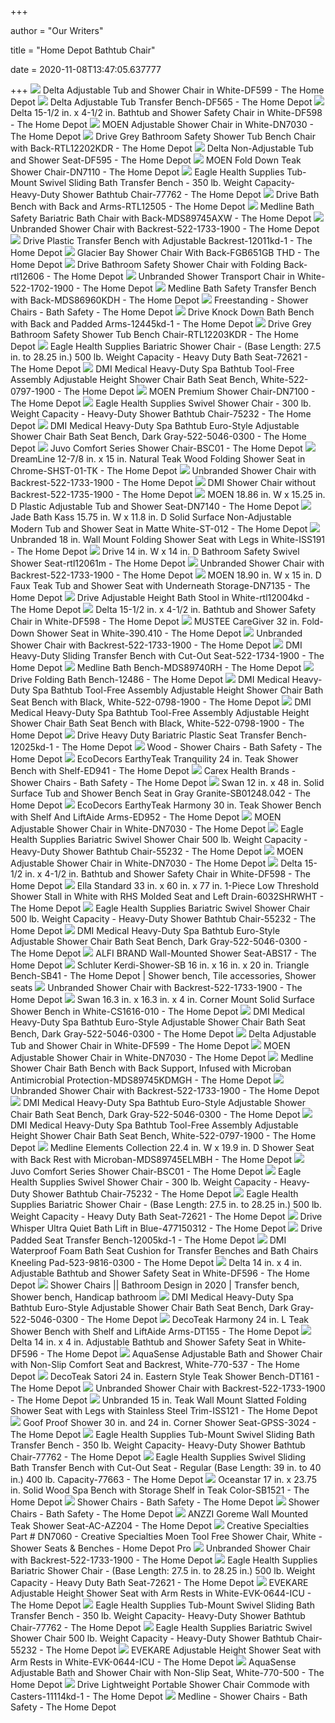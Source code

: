 +++
        
author = "Our Writers"
        
title = "Home Depot Bathtub Chair"
        
date = 2020-11-08T13:47:05.637777
        
+++
[ ![](https://images.homedepot-static.com/productImages/af9f9985-ec91-4ea2-832a-b1eac1bd8bc4/svn/white-delta-shower-chairs-df599-64_1000.jpg)](https://images.homedepot-static.com/productImages/af9f9985-ec91-4ea2-832a-b1eac1bd8bc4/svn/white-delta-shower-chairs-df599-64_1000.jpg) Delta Adjustable Tub and Shower Chair in White-DF599 - The Home Depot
[ ![](https://images.homedepot-static.com/productImages/7d505c9d-0d5a-446a-a392-32c04e7b5d9f/svn/white-delta-shower-chairs-df565-64_1000.jpg)](https://images.homedepot-static.com/productImages/7d505c9d-0d5a-446a-a392-32c04e7b5d9f/svn/white-delta-shower-chairs-df565-64_1000.jpg) Delta Adjustable Tub Transfer Bench-DF565 - The Home Depot
[ ![](https://images.homedepot-static.com/productImages/b3e35861-6fc6-44b5-b732-061ed162ac4c/svn/white-delta-shower-chairs-df598-64_1000.jpg)](https://images.homedepot-static.com/productImages/b3e35861-6fc6-44b5-b732-061ed162ac4c/svn/white-delta-shower-chairs-df598-64_1000.jpg) Delta 15-1/2 in. x 4-1/2 in. Bathtub and Shower Safety Chair in White-DF598  - The Home Depot
[ ![](https://images.homedepot-static.com/productImages/f10e0f95-ffd2-4a47-bd62-96a04cece78e/svn/white-moen-shower-chairs-dn7030-64_1000.jpg)](https://images.homedepot-static.com/productImages/f10e0f95-ffd2-4a47-bd62-96a04cece78e/svn/white-moen-shower-chairs-dn7030-64_1000.jpg) MOEN Adjustable Shower Chair in White-DN7030 - The Home Depot
[ ![](https://images.homedepot-static.com/productImages/cf338c0c-53cc-4260-8928-c88effd522e0/svn/grey-drive-shower-chairs-rtl12202kdr-64_1000.jpg)](https://images.homedepot-static.com/productImages/cf338c0c-53cc-4260-8928-c88effd522e0/svn/grey-drive-shower-chairs-rtl12202kdr-64_1000.jpg) Drive Grey Bathroom Safety Shower Tub Bench Chair with Back-RTL12202KDR -  The Home Depot
[ ![](https://images.homedepot-static.com/productImages/06cc8fbc-a07a-48b6-a1df-8a7b221ef8d6/svn/white-delta-shower-chairs-df595-64_1000.jpg)](https://images.homedepot-static.com/productImages/06cc8fbc-a07a-48b6-a1df-8a7b221ef8d6/svn/white-delta-shower-chairs-df595-64_1000.jpg) Delta Non-Adjustable Tub and Shower Seat-DF595 - The Home Depot
[ ![](https://images.homedepot-static.com/productImages/6dc0d121-c670-44ee-b1d4-a13778a54aa9/svn/stainless-steel-moen-shower-chairs-dn7110-64_1000.jpg)](https://images.homedepot-static.com/productImages/6dc0d121-c670-44ee-b1d4-a13778a54aa9/svn/stainless-steel-moen-shower-chairs-dn7110-64_1000.jpg) MOEN Fold Down Teak Shower Chair-DN7110 - The Home Depot
[ ![](https://images.homedepot-static.com/productImages/c8975492-f411-4ad2-94de-967de78c9d2e/svn/gray-eagle-health-supplies-shower-chairs-77762-64_1000.jpg)](https://images.homedepot-static.com/productImages/c8975492-f411-4ad2-94de-967de78c9d2e/svn/gray-eagle-health-supplies-shower-chairs-77762-64_1000.jpg) Eagle Health Supplies Tub-Mount Swivel Sliding Bath Transfer Bench - 350  lb. Weight Capacity- Heavy-Duty Shower Bathtub Chair-77762 - The Home Depot
[ ![](https://images.homedepot-static.com/productImages/d0cf611d-9e00-48a8-80cc-a047f3f825a2/svn/white-drive-shower-chairs-rtl12505-64_1000.jpg)](https://images.homedepot-static.com/productImages/d0cf611d-9e00-48a8-80cc-a047f3f825a2/svn/white-drive-shower-chairs-rtl12505-64_1000.jpg) Drive Bath Bench with Back and Arms-RTL12505 - The Home Depot
[ ![](https://images.homedepot-static.com/productImages/3d5df06e-e55d-4910-8aef-ec1eef2130d8/svn/white-medline-shower-chairs-mds89745axw-64_1000.jpg)](https://images.homedepot-static.com/productImages/3d5df06e-e55d-4910-8aef-ec1eef2130d8/svn/white-medline-shower-chairs-mds89745axw-64_1000.jpg) Medline Bath Safety Bariatric Bath Chair with Back-MDS89745AXW - The Home  Depot
[ ![](https://images.homedepot-static.com/productImages/93cb2266-9c8e-47e2-8564-0524543c26ff/svn/white-shower-chairs-522-1733-1900-64_600.jpg)](https://images.homedepot-static.com/productImages/93cb2266-9c8e-47e2-8564-0524543c26ff/svn/white-shower-chairs-522-1733-1900-64_600.jpg) Unbranded Shower Chair with Backrest-522-1733-1900 - The Home Depot
[ ![](https://images.homedepot-static.com/productImages/1e841e7f-5327-48b0-9707-570087daaf65/svn/gray-drive-shower-chairs-12011kd-1-64_1000.jpg)](https://images.homedepot-static.com/productImages/1e841e7f-5327-48b0-9707-570087daaf65/svn/gray-drive-shower-chairs-12011kd-1-64_1000.jpg) Drive Plastic Transfer Bench with Adjustable Backrest-12011kd-1 - The Home  Depot
[ ![](https://images.homedepot-static.com/productImages/3b22608b-a295-4658-b155-e78f61151ecc/svn/white-glacier-bay-shower-chairs-fgb651gb-thd-64_600.jpg)](https://images.homedepot-static.com/productImages/3b22608b-a295-4658-b155-e78f61151ecc/svn/white-glacier-bay-shower-chairs-fgb651gb-thd-64_600.jpg) Glacier Bay Shower Chair With Back-FGB651GB THD - The Home Depot
[ ![](https://images.homedepot-static.com/productImages/353067af-be92-4d88-9d52-6213781c21ba/svn/white-drive-shower-chairs-rtl12606-64_1000.jpg)](https://images.homedepot-static.com/productImages/353067af-be92-4d88-9d52-6213781c21ba/svn/white-drive-shower-chairs-rtl12606-64_1000.jpg) Drive Bathroom Safety Shower Chair with Folding Back-rtl12606 - The Home  Depot
[ ![](https://images.homedepot-static.com/productImages/a3373a96-ce4c-4b8f-ab49-33cb66ba6a15/svn/white-shower-chairs-522-1702-1900-64_1000.jpg)](https://images.homedepot-static.com/productImages/a3373a96-ce4c-4b8f-ab49-33cb66ba6a15/svn/white-shower-chairs-522-1702-1900-64_1000.jpg) Unbranded Shower Transport Chair in White-522-1702-1900 - The Home Depot
[ ![](https://images.homedepot-static.com/productImages/7cc7ac64-7488-41b9-9daf-0a13ee5ab7d1/svn/white-medline-shower-chairs-mds86960kdh-64_1000.jpg)](https://images.homedepot-static.com/productImages/7cc7ac64-7488-41b9-9daf-0a13ee5ab7d1/svn/white-medline-shower-chairs-mds86960kdh-64_1000.jpg) Medline Bath Safety Transfer Bench with Back-MDS86960KDH - The Home Depot
[ ![](https://images.homedepot-static.com/productImages/c89f30b9-bf28-4a96-9a0f-16e0698bd9e7/svn/white-drive-shower-chairs-rtl12075-64_400_compressed.jpg)](https://images.homedepot-static.com/productImages/c89f30b9-bf28-4a96-9a0f-16e0698bd9e7/svn/white-drive-shower-chairs-rtl12075-64_400_compressed.jpg) Freestanding - Shower Chairs - Bath Safety - The Home Depot
[ ![](https://images.homedepot-static.com/productImages/c371824f-ec3c-4540-bd9f-3923e59a766a/svn/white-drive-shower-chairs-12445kd-1-64_1000.jpg)](https://images.homedepot-static.com/productImages/c371824f-ec3c-4540-bd9f-3923e59a766a/svn/white-drive-shower-chairs-12445kd-1-64_1000.jpg) Drive Knock Down Bath Bench with Back and Padded Arms-12445kd-1 - The Home  Depot
[ ![](https://images.homedepot-static.com/productImages/dce4ac87-9977-492c-9f19-e2ba0e9ff9bb/svn/gray-drive-shower-chairs-rtl12203kdr-64_1000.jpg)](https://images.homedepot-static.com/productImages/dce4ac87-9977-492c-9f19-e2ba0e9ff9bb/svn/gray-drive-shower-chairs-rtl12203kdr-64_1000.jpg) Drive Grey Bathroom Safety Shower Tub Bench Chair-RTL12203KDR - The Home  Depot
[ ![](https://images.homedepot-static.com/productImages/7fd06782-ac75-4bc1-83e9-574300cf449e/svn/gray-eagle-health-supplies-shower-chairs-72621-64_600.jpg)](https://images.homedepot-static.com/productImages/7fd06782-ac75-4bc1-83e9-574300cf449e/svn/gray-eagle-health-supplies-shower-chairs-72621-64_600.jpg) Eagle Health Supplies Bariatric Shower Chair - (Base Length: 27.5 in. to  28.25 in.) 500 lb. Weight Capacity - Heavy Duty Bath Seat-72621 - The Home  Depot
[ ![](https://images.homedepot-static.com/productImages/3462f2ff-4299-4f4e-918e-4ee1a0600c3c/svn/white-dmi-shower-chairs-522-0797-1900-64_600.jpg)](https://images.homedepot-static.com/productImages/3462f2ff-4299-4f4e-918e-4ee1a0600c3c/svn/white-dmi-shower-chairs-522-0797-1900-64_600.jpg) DMI Medical Heavy-Duty Spa Bathtub Tool-Free Assembly Adjustable Height Shower  Chair Bath Seat Bench, White-522-0797-1900 - The Home Depot
[ ![](https://images.homedepot-static.com/productImages/a94c7df8-e3f1-4d9f-bcf8-6a379163df8f/svn/glacier-moen-shower-chairs-dn7100-64_1000.jpg)](https://images.homedepot-static.com/productImages/a94c7df8-e3f1-4d9f-bcf8-6a379163df8f/svn/glacier-moen-shower-chairs-dn7100-64_1000.jpg) MOEN Premium Shower Chair-DN7100 - The Home Depot
[ ![](https://images.homedepot-static.com/productImages/da09425d-14bb-41b8-8f94-021fbbfde8dd/svn/gray-eagle-health-supplies-shower-chairs-75232-64_600.jpg)](https://images.homedepot-static.com/productImages/da09425d-14bb-41b8-8f94-021fbbfde8dd/svn/gray-eagle-health-supplies-shower-chairs-75232-64_600.jpg) Eagle Health Supplies Swivel Shower Chair - 300 lb. Weight Capacity -  Heavy-Duty Shower Bathtub Chair-75232 - The Home Depot
[ ![](https://images.homedepot-static.com/productImages/aa52d50c-2779-49df-b2ae-58a676352066/svn/dark-gray-dmi-shower-chairs-522-5046-0300-64_600.jpg)](https://images.homedepot-static.com/productImages/aa52d50c-2779-49df-b2ae-58a676352066/svn/dark-gray-dmi-shower-chairs-522-5046-0300-64_600.jpg) DMI Medical Heavy-Duty Spa Bathtub Euro-Style Adjustable Shower Chair Bath  Seat Bench, Dark Gray-522-5046-0300 - The Home Depot
[ ![](https://images.homedepot-static.com/productImages/9d2df28d-58e3-4ed0-a65d-5278668ee261/svn/white-juvo-shower-chairs-bsc01-64_1000.jpg)](https://images.homedepot-static.com/productImages/9d2df28d-58e3-4ed0-a65d-5278668ee261/svn/white-juvo-shower-chairs-bsc01-64_1000.jpg) Juvo Comfort Series Shower Chair-BSC01 - The Home Depot
[ ![](https://images.homedepot-static.com/productImages/24d25758-fdff-4fee-9b46-8c6d2585d6c2/svn/teak-dreamline-shower-chairs-shst-01-tk-64_1000.jpg)](https://images.homedepot-static.com/productImages/24d25758-fdff-4fee-9b46-8c6d2585d6c2/svn/teak-dreamline-shower-chairs-shst-01-tk-64_1000.jpg) DreamLine 12-7/8 in. x 15 in. Natural Teak Wood Folding Shower Seat in  Chrome-SHST-01-TK - The Home Depot
[ ![](https://images.homedepot-static.com/productImages/45c28c32-d5b4-47ff-9cf2-6346406d3cdd/svn/white-shower-chairs-522-1733-1900-44_600.jpg)](https://images.homedepot-static.com/productImages/45c28c32-d5b4-47ff-9cf2-6346406d3cdd/svn/white-shower-chairs-522-1733-1900-44_600.jpg) Unbranded Shower Chair with Backrest-522-1733-1900 - The Home Depot
[ ![](https://images.homedepot-static.com/productImages/89119fb9-89d3-4cad-9438-38b7a7950239/svn/white-dmi-shower-chairs-522-1735-1900-64_1000.jpg)](https://images.homedepot-static.com/productImages/89119fb9-89d3-4cad-9438-38b7a7950239/svn/white-dmi-shower-chairs-522-1735-1900-64_1000.jpg) DMI Shower Chair without Backrest-522-1735-1900 - The Home Depot
[ ![](https://images.homedepot-static.com/productImages/c56287ce-ed1b-4650-818f-695cece7e65f/svn/n-a-or-unfinished-moen-shower-chairs-dn7140-64_1000.jpg)](https://images.homedepot-static.com/productImages/c56287ce-ed1b-4650-818f-695cece7e65f/svn/n-a-or-unfinished-moen-shower-chairs-dn7140-64_1000.jpg) MOEN 18.86 in. W x 15.25 in. D Plastic Adjustable Tub and Shower Seat-DN7140  - The Home Depot
[ ![](https://images.homedepot-static.com/productImages/83a5d67d-1941-4b65-91f7-0aa7c7b8218d/svn/matte-white-jade-bath-shower-chairs-st-012-64_1000.jpg)](https://images.homedepot-static.com/productImages/83a5d67d-1941-4b65-91f7-0aa7c7b8218d/svn/matte-white-jade-bath-shower-chairs-st-012-64_1000.jpg) Jade Bath Kass 15.75 in. W x 11.8 in. D Solid Surface Non-Adjustable Modern  Tub and Shower Seat in Matte White-ST-012 - The Home Depot
[ ![](https://images.homedepot-static.com/productImages/69a2c370-9a36-4e97-bb15-f492b6acbba2/svn/white-plastic-shower-chairs-iss191-64_600.jpg)](https://images.homedepot-static.com/productImages/69a2c370-9a36-4e97-bb15-f492b6acbba2/svn/white-plastic-shower-chairs-iss191-64_600.jpg) Unbranded 18 in. Wall Mount Folding Shower Seat with Legs in White-ISS191 -  The Home Depot
[ ![](https://images.homedepot-static.com/productImages/b3879349-e8fd-4935-9be3-9255466b3f6f/svn/blue-drive-shower-chairs-rtl12061m-64_1000.jpg)](https://images.homedepot-static.com/productImages/b3879349-e8fd-4935-9be3-9255466b3f6f/svn/blue-drive-shower-chairs-rtl12061m-64_1000.jpg) Drive 14 in. W x 14 in. D Bathroom Safety Swivel Shower Seat-rtl12061m -  The Home Depot
[ ![](https://images.homedepot-static.com/productImages/9c4f6765-8cf8-4674-8ab8-702a65294c91/svn/wood-dmi-shower-chairs-522-1704-5999-64_1000.jpg)](https://images.homedepot-static.com/productImages/9c4f6765-8cf8-4674-8ab8-702a65294c91/svn/wood-dmi-shower-chairs-522-1704-5999-64_1000.jpg) Unbranded Shower Chair with Backrest-522-1733-1900 - The Home Depot
[ ![](https://images.homedepot-static.com/productImages/ca610ed8-d13f-45cb-af67-0151575ad39d/svn/n-a-or-unfinished-moen-shower-chairs-dn7135-64_1000.jpg)](https://images.homedepot-static.com/productImages/ca610ed8-d13f-45cb-af67-0151575ad39d/svn/n-a-or-unfinished-moen-shower-chairs-dn7135-64_1000.jpg) MOEN 18.90 in. W x 15 in. D Faux Teak Tub and Shower Seat with Underneath  Storage-DN7135 - The Home Depot
[ ![](https://images.homedepot-static.com/productImages/9bee6ff2-5418-4e74-85ba-e13ed100945f/svn/white-drive-shower-chairs-rtl12004kd-64_1000.jpg)](https://images.homedepot-static.com/productImages/9bee6ff2-5418-4e74-85ba-e13ed100945f/svn/white-drive-shower-chairs-rtl12004kd-64_1000.jpg) Drive Adjustable Height Bath Stool in White-rtl12004kd - The Home Depot
[ ![](https://images.homedepot-static.com/productImages/008c6893-fd19-4094-b582-d947dbc1de27/svn/white-delta-shower-chairs-df598-c3_600.jpg)](https://images.homedepot-static.com/productImages/008c6893-fd19-4094-b582-d947dbc1de27/svn/white-delta-shower-chairs-df598-c3_600.jpg) Delta 15-1/2 in. x 4-1/2 in. Bathtub and Shower Safety Chair in White-DF598  - The Home Depot
[ ![](https://images.homedepot-static.com/productImages/8d87f480-a198-423f-ac00-e541f88e729a/svn/white-stainless-steel-mustee-shower-chairs-390-409-64_1000.jpg)](https://images.homedepot-static.com/productImages/8d87f480-a198-423f-ac00-e541f88e729a/svn/white-stainless-steel-mustee-shower-chairs-390-409-64_1000.jpg) MUSTEE CareGiver 32 in. Fold-Down Shower Seat in White-390.410 - The Home  Depot
[ ![](https://images.homedepot-static.com/productImages/93ce4716-5113-496a-ab74-1fa85eaa2a5f/svn/white-shower-chairs-522-1733-1900-c3_600.jpg)](https://images.homedepot-static.com/productImages/93ce4716-5113-496a-ab74-1fa85eaa2a5f/svn/white-shower-chairs-522-1733-1900-c3_600.jpg) Unbranded Shower Chair with Backrest-522-1733-1900 - The Home Depot
[ ![](https://images.homedepot-static.com/productImages/3901d6dd-b874-4ab5-930f-8b1eae33eab7/svn/white-dmi-shower-chairs-522-1734-1900-c3_600.jpg)](https://images.homedepot-static.com/productImages/3901d6dd-b874-4ab5-930f-8b1eae33eab7/svn/white-dmi-shower-chairs-522-1734-1900-c3_600.jpg) DMI Heavy-Duty Sliding Transfer Bench with Cut-Out Seat-522-1734-1900 - The Home  Depot
[ ![](https://images.homedepot-static.com/productImages/685b3709-cfe8-4d3f-b45e-210b4516dd2c/svn/gray-medline-shower-chairs-mds89740rh-64_1000.jpg)](https://images.homedepot-static.com/productImages/685b3709-cfe8-4d3f-b45e-210b4516dd2c/svn/gray-medline-shower-chairs-mds89740rh-64_1000.jpg) Medline Bath Bench-MDS89740RH - The Home Depot
[ ![](https://images.homedepot-static.com/productImages/eb9fc4c1-762c-4a6c-b325-a54f2c471e67/svn/white-drive-shower-chairs-12486-64_600.jpg)](https://images.homedepot-static.com/productImages/eb9fc4c1-762c-4a6c-b325-a54f2c471e67/svn/white-drive-shower-chairs-12486-64_600.jpg) Drive Folding Bath Bench-12486 - The Home Depot
[ ![](https://images.homedepot-static.com/productImages/4c1b1d52-9704-4a5b-8528-4d1bd90e7f1d/svn/white-dmi-shower-chairs-522-0798-1900-4f_600.jpg)](https://images.homedepot-static.com/productImages/4c1b1d52-9704-4a5b-8528-4d1bd90e7f1d/svn/white-dmi-shower-chairs-522-0798-1900-4f_600.jpg) DMI Medical Heavy-Duty Spa Bathtub Tool-Free Assembly Adjustable Height Shower  Chair Bath Seat Bench with Black, White-522-0798-1900 - The Home Depot
[ ![](https://images.homedepot-static.com/productImages/921efd17-18cc-4fc7-b257-a17bbdabaa30/svn/white-dmi-shower-chairs-522-0798-1900-1f_600.jpg)](https://images.homedepot-static.com/productImages/921efd17-18cc-4fc7-b257-a17bbdabaa30/svn/white-dmi-shower-chairs-522-0798-1900-1f_600.jpg) DMI Medical Heavy-Duty Spa Bathtub Tool-Free Assembly Adjustable Height Shower  Chair Bath Seat Bench with Black, White-522-0798-1900 - The Home Depot
[ ![](https://images.homedepot-static.com/productImages/b5e79c5a-5c82-4d97-b6c2-c1d9a275d29c/svn/gray-drive-shower-chairs-12025kd-1-64_1000.jpg)](https://images.homedepot-static.com/productImages/b5e79c5a-5c82-4d97-b6c2-c1d9a275d29c/svn/gray-drive-shower-chairs-12025kd-1-64_1000.jpg) Drive Heavy Duty Bariatric Plastic Seat Transfer Bench-12025kd-1 - The Home  Depot
[ ![](https://images.homedepot-static.com/productImages/96745d8b-1ff9-407a-9dbd-aee72de9b51c/svn/natural-teak-polished-chrome-hardware-shower-chairs-iss113-cp-64_1000.jpg)](https://images.homedepot-static.com/productImages/96745d8b-1ff9-407a-9dbd-aee72de9b51c/svn/natural-teak-polished-chrome-hardware-shower-chairs-iss113-cp-64_1000.jpg) Wood - Shower Chairs - Bath Safety - The Home Depot
[ ![](https://images.homedepot-static.com/productImages/4053e610-2b9b-4931-b0f3-faef3a615be1/svn/natural-ecodecors-shower-chairs-ed941-64_600.jpg)](https://images.homedepot-static.com/productImages/4053e610-2b9b-4931-b0f3-faef3a615be1/svn/natural-ecodecors-shower-chairs-ed941-64_600.jpg) EcoDecors EarthyTeak Tranquility 24 in. Teak Shower Bench with Shelf-ED941  - The Home Depot
[ ![](https://images.homedepot-static.com/productImages/88c09574-4757-45f5-8b8b-6540e2c4bb5d/svn/white-carex-health-brands-shower-chairs-b600-tf-64_1000.jpg)](https://images.homedepot-static.com/productImages/88c09574-4757-45f5-8b8b-6540e2c4bb5d/svn/white-carex-health-brands-shower-chairs-b600-tf-64_1000.jpg) Carex Health Brands - Shower Chairs - Bath Safety - The Home Depot
[ ![](https://images.homedepot-static.com/productImages/89924246-5a9c-4afc-98e5-b8ccf0883024/svn/gray-granite-swan-shower-chairs-sb01248-042-64_1000.jpg)](https://images.homedepot-static.com/productImages/89924246-5a9c-4afc-98e5-b8ccf0883024/svn/gray-granite-swan-shower-chairs-sb01248-042-64_1000.jpg) Swan 12 in. x 48 in. Solid Surface Tub and Shower Bench Seat in Gray  Granite-SB01248.042 - The Home Depot
[ ![](https://images.homedepot-static.com/productImages/9c8587e9-7e59-450f-9251-6fecd59082f9/svn/natural-ecodecors-shower-chairs-ed952-64_1000.jpg)](https://images.homedepot-static.com/productImages/9c8587e9-7e59-450f-9251-6fecd59082f9/svn/natural-ecodecors-shower-chairs-ed952-64_1000.jpg) EcoDecors EarthyTeak Harmony 30 in. Teak Shower Bench with Shelf And  LiftAide Arms-ED952 - The Home Depot
[ ![](https://images.homedepot-static.com/productImages/92cc133f-b5a5-4886-aefa-667505f11b00/svn/white-moen-shower-chairs-dn7030-4f_600.jpg)](https://images.homedepot-static.com/productImages/92cc133f-b5a5-4886-aefa-667505f11b00/svn/white-moen-shower-chairs-dn7030-4f_600.jpg) MOEN Adjustable Shower Chair in White-DN7030 - The Home Depot
[ ![](https://images.homedepot-static.com/productImages/567931a4-a43f-4185-bc36-d7c27cfd8672/svn/gray-eagle-health-supplies-shower-chairs-55232-64_600.jpg)](https://images.homedepot-static.com/productImages/567931a4-a43f-4185-bc36-d7c27cfd8672/svn/gray-eagle-health-supplies-shower-chairs-55232-64_600.jpg) Eagle Health Supplies Bariatric Swivel Shower Chair 500 lb. Weight Capacity  - Heavy-Duty Shower Bathtub Chair-55232 - The Home Depot
[ ![](https://images.homedepot-static.com/productImages/8ab42431-149f-4a5b-9c3a-1f460db2aaa5/svn/white-moen-shower-chairs-dn7030-44_600.jpg)](https://images.homedepot-static.com/productImages/8ab42431-149f-4a5b-9c3a-1f460db2aaa5/svn/white-moen-shower-chairs-dn7030-44_600.jpg) MOEN Adjustable Shower Chair in White-DN7030 - The Home Depot
[ ![](https://images.homedepot-static.com/productImages/1a31a17d-4e3d-4d2a-9816-1b5867b9057f/svn/white-delta-shower-chairs-df598-4f_600.jpg)](https://images.homedepot-static.com/productImages/1a31a17d-4e3d-4d2a-9816-1b5867b9057f/svn/white-delta-shower-chairs-df598-4f_600.jpg) Delta 15-1/2 in. x 4-1/2 in. Bathtub and Shower Safety Chair in White-DF598  - The Home Depot
[ ![](https://images.homedepot-static.com/productImages/ac7c5270-b852-46b7-b126-1143cd22c63a/svn/white-ella-shower-stalls-kits-6032shlwht-64_1000.jpg)](https://images.homedepot-static.com/productImages/ac7c5270-b852-46b7-b126-1143cd22c63a/svn/white-ella-shower-stalls-kits-6032shlwht-64_1000.jpg) Ella Standard 33 in. x 60 in. x 77 in. 1-Piece Low Threshold Shower Stall  in White with RHS Molded Seat and Left Drain-6032SHRWHT - The Home Depot
[ ![](https://images.homedepot-static.com/productImages/0e98b4b0-bd0e-4f10-96aa-35c31318207f/svn/gray-eagle-health-supplies-shower-chairs-55232-c3_600.jpg)](https://images.homedepot-static.com/productImages/0e98b4b0-bd0e-4f10-96aa-35c31318207f/svn/gray-eagle-health-supplies-shower-chairs-55232-c3_600.jpg) Eagle Health Supplies Bariatric Swivel Shower Chair 500 lb. Weight Capacity  - Heavy-Duty Shower Bathtub Chair-55232 - The Home Depot
[ ![](https://images.homedepot-static.com/productImages/078c5ce4-c3aa-47d1-b8f5-09c74ca25ef5/svn/dark-gray-dmi-shower-chairs-522-5046-0300-c3_600.jpg)](https://images.homedepot-static.com/productImages/078c5ce4-c3aa-47d1-b8f5-09c74ca25ef5/svn/dark-gray-dmi-shower-chairs-522-5046-0300-c3_600.jpg) DMI Medical Heavy-Duty Spa Bathtub Euro-Style Adjustable Shower Chair Bath  Seat Bench, Dark Gray-522-5046-0300 - The Home Depot
[ ![](https://images.homedepot-static.com/productImages/0afdb8dd-aa05-4bc5-9ae9-35549e0d9d81/svn/natural-wood-alfi-brand-shower-chairs-abs17-64_1000.jpg)](https://images.homedepot-static.com/productImages/0afdb8dd-aa05-4bc5-9ae9-35549e0d9d81/svn/natural-wood-alfi-brand-shower-chairs-abs17-64_1000.jpg) ALFI BRAND Wall-Mounted Shower Seat-ABS17 - The Home Depot
[ ![](https://i.pinimg.com/originals/5d/81/1e/5d811e5098a47666b2d35eb19c942be4.jpg)](https://i.pinimg.com/originals/5d/81/1e/5d811e5098a47666b2d35eb19c942be4.jpg) Schluter Kerdi-Shower-SB 16 in. x 16 in. x 20 in. Triangle Bench-SB41 - The Home  Depot | Shower bench, Tile accessories, Shower seats
[ ![](https://images.homedepot-static.com/productImages/3fe2244c-b092-4774-bde0-73802dc4c9f2/svn/white-glacier-bay-shower-chairs-fgb153gb-thd-64_300.jpg)](https://images.homedepot-static.com/productImages/3fe2244c-b092-4774-bde0-73802dc4c9f2/svn/white-glacier-bay-shower-chairs-fgb153gb-thd-64_300.jpg) Unbranded Shower Chair with Backrest-522-1733-1900 - The Home Depot
[ ![](https://images.homedepot-static.com/productImages/dc114ba6-1ac2-41cb-a7b6-f86deb850c4e/svn/white-swan-shower-chairs-cs1616-010-64_1000.jpg)](https://images.homedepot-static.com/productImages/dc114ba6-1ac2-41cb-a7b6-f86deb850c4e/svn/white-swan-shower-chairs-cs1616-010-64_1000.jpg) Swan 16.3 in. x 16.3 in. x 4 in. Corner Mount Solid Surface Shower Bench in  White-CS1616-010 - The Home Depot
[ ![](https://images.homedepot-static.com/productImages/b6ba8c1c-41a4-4b9f-85f9-abe87d39d96f/svn/dark-gray-dmi-shower-chairs-522-5046-0300-4f_600.jpg)](https://images.homedepot-static.com/productImages/b6ba8c1c-41a4-4b9f-85f9-abe87d39d96f/svn/dark-gray-dmi-shower-chairs-522-5046-0300-4f_600.jpg) DMI Medical Heavy-Duty Spa Bathtub Euro-Style Adjustable Shower Chair Bath  Seat Bench, Dark Gray-522-5046-0300 - The Home Depot
[ ![](https://images.homedepot-static.com/productImages/20e65dac-b510-404e-ac08-8603b2c62124/svn/white-delta-shower-chairs-df599-4f_600.jpg)](https://images.homedepot-static.com/productImages/20e65dac-b510-404e-ac08-8603b2c62124/svn/white-delta-shower-chairs-df599-4f_600.jpg) Delta Adjustable Tub and Shower Chair in White-DF599 - The Home Depot
[ ![](https://images.homedepot-static.com/productImages/a9c2b08f-841e-4231-a2d8-4565f1ba22d1/svn/white-moen-shower-chairs-dn7030-c3_600.jpg)](https://images.homedepot-static.com/productImages/a9c2b08f-841e-4231-a2d8-4565f1ba22d1/svn/white-moen-shower-chairs-dn7030-c3_600.jpg) MOEN Adjustable Shower Chair in White-DN7030 - The Home Depot
[ ![](https://images.homedepot-static.com/productImages/88fcbdef-ab3e-4d13-8ea0-b5ad7b7ebde0/svn/gray-medline-shower-chairs-mds89745kdmgh-64_600.jpg)](https://images.homedepot-static.com/productImages/88fcbdef-ab3e-4d13-8ea0-b5ad7b7ebde0/svn/gray-medline-shower-chairs-mds89745kdmgh-64_600.jpg) Medline Shower Chair Bath Bench with Back Support, Infused with Microban  Antimicrobial Protection-MDS89745KDMGH - The Home Depot
[ ![](https://images.homedepot-static.com/productImages/3338b34d-bba7-4ebc-b407-7dacb8ef90dd/svn/white-shower-chairs-522-1733-1900-4f_600.jpg)](https://images.homedepot-static.com/productImages/3338b34d-bba7-4ebc-b407-7dacb8ef90dd/svn/white-shower-chairs-522-1733-1900-4f_600.jpg) Unbranded Shower Chair with Backrest-522-1733-1900 - The Home Depot
[ ![](https://images.homedepot-static.com/productImages/52ed7293-fb1f-4efb-8798-7ea1cfaaa432/svn/dark-gray-dmi-shower-chairs-522-5046-0300-1f_600.jpg)](https://images.homedepot-static.com/productImages/52ed7293-fb1f-4efb-8798-7ea1cfaaa432/svn/dark-gray-dmi-shower-chairs-522-5046-0300-1f_600.jpg) DMI Medical Heavy-Duty Spa Bathtub Euro-Style Adjustable Shower Chair Bath  Seat Bench, Dark Gray-522-5046-0300 - The Home Depot
[ ![](https://images.homedepot-static.com/productImages/d8c89baa-3e01-419c-be4c-3fda8ac9e2d1/svn/white-dmi-shower-chairs-522-0797-1900-c3_600.jpg)](https://images.homedepot-static.com/productImages/d8c89baa-3e01-419c-be4c-3fda8ac9e2d1/svn/white-dmi-shower-chairs-522-0797-1900-c3_600.jpg) DMI Medical Heavy-Duty Spa Bathtub Tool-Free Assembly Adjustable Height Shower  Chair Bath Seat Bench, White-522-0797-1900 - The Home Depot
[ ![](https://images.homedepot-static.com/productImages/041e108c-23e2-4a23-85f7-0fc83ffe01c0/svn/dark-bronze-medline-shower-chairs-mds89745elmbh-64_1000.jpg)](https://images.homedepot-static.com/productImages/041e108c-23e2-4a23-85f7-0fc83ffe01c0/svn/dark-bronze-medline-shower-chairs-mds89745elmbh-64_1000.jpg) Medline Elements Collection 22.4 in. W x 19.9 in. D Shower Seat with Back  Rest with Microban-MDS89745ELMBH - The Home Depot
[ ![](https://images.homedepot-static.com/productImages/e5737e84-6b1c-4f44-8a4a-ecb9c2199227/svn/white-juvo-shower-chairs-bsc01-1f_600.jpg)](https://images.homedepot-static.com/productImages/e5737e84-6b1c-4f44-8a4a-ecb9c2199227/svn/white-juvo-shower-chairs-bsc01-1f_600.jpg) Juvo Comfort Series Shower Chair-BSC01 - The Home Depot
[ ![](https://images.homedepot-static.com/productImages/9230e6ca-a8c4-45e7-a877-1ef3210036a6/svn/gray-eagle-health-supplies-shower-chairs-75232-c3_600.jpg)](https://images.homedepot-static.com/productImages/9230e6ca-a8c4-45e7-a877-1ef3210036a6/svn/gray-eagle-health-supplies-shower-chairs-75232-c3_600.jpg) Eagle Health Supplies Swivel Shower Chair - 300 lb. Weight Capacity -  Heavy-Duty Shower Bathtub Chair-75232 - The Home Depot
[ ![](https://images.homedepot-static.com/productImages/2d2a6c2b-6df4-45e8-a55e-4488b3822eda/svn/gray-eagle-health-supplies-shower-chairs-72621-c3_600.jpg)](https://images.homedepot-static.com/productImages/2d2a6c2b-6df4-45e8-a55e-4488b3822eda/svn/gray-eagle-health-supplies-shower-chairs-72621-c3_600.jpg) Eagle Health Supplies Bariatric Shower Chair - (Base Length: 27.5 in. to  28.25 in.) 500 lb. Weight Capacity - Heavy Duty Bath Seat-72621 - The Home  Depot
[ ![](https://images.homedepot-static.com/productImages/3b0164f3-1ed4-4439-8fa8-e2fda5801fe0/svn/blue-drive-shower-chairs-477150312-64_1000.jpg)](https://images.homedepot-static.com/productImages/3b0164f3-1ed4-4439-8fa8-e2fda5801fe0/svn/blue-drive-shower-chairs-477150312-64_1000.jpg) Drive Whisper Ultra Quiet Bath Lift in Blue-477150312 - The Home Depot
[ ![](https://images.homedepot-static.com/productImages/eb072f16-a41e-4827-9e9b-3d55d6686c4b/svn/gray-drive-shower-chairs-12005kd-1-64_1000.jpg)](https://images.homedepot-static.com/productImages/eb072f16-a41e-4827-9e9b-3d55d6686c4b/svn/gray-drive-shower-chairs-12005kd-1-64_1000.jpg) Drive Padded Seat Transfer Bench-12005kd-1 - The Home Depot
[ ![](https://images.homedepot-static.com/productImages/df4f0c58-291f-4506-898d-81d71276ef48/svn/gray-dmi-shower-chairs-523-9816-0300-c3_600.jpg)](https://images.homedepot-static.com/productImages/df4f0c58-291f-4506-898d-81d71276ef48/svn/gray-dmi-shower-chairs-523-9816-0300-c3_600.jpg) DMI Waterproof Foam Bath Seat Cushion for Transfer Benches and Bath Chairs  Kneeling Pad-523-9816-0300 - The Home Depot
[ ![](https://images.homedepot-static.com/productImages/df2f3de8-143e-40f6-8fb1-28ac40aa48f2/svn/white-delta-shower-chairs-df596-44_600.jpg)](https://images.homedepot-static.com/productImages/df2f3de8-143e-40f6-8fb1-28ac40aa48f2/svn/white-delta-shower-chairs-df596-44_600.jpg) Delta 14 in. x 4 in. Adjustable Bathtub and Shower Safety Seat in  White-DF596 - The Home Depot
[ ![](https://i.pinimg.com/originals/e6/dc/9a/e6dc9a510dca4c4ca02041a165c9f094.jpg)](https://i.pinimg.com/originals/e6/dc/9a/e6dc9a510dca4c4ca02041a165c9f094.jpg) Shower Chairs || Bathroom Design in 2020 | Transfer bench, Shower bench,  Handicap bathroom
[ ![](https://images.homedepot-static.com/productImages/40b2de06-f8eb-4433-9bb7-2929685b19db/svn/dark-gray-dmi-shower-chairs-522-5046-0300-44_600.jpg)](https://images.homedepot-static.com/productImages/40b2de06-f8eb-4433-9bb7-2929685b19db/svn/dark-gray-dmi-shower-chairs-522-5046-0300-44_600.jpg) DMI Medical Heavy-Duty Spa Bathtub Euro-Style Adjustable Shower Chair Bath  Seat Bench, Dark Gray-522-5046-0300 - The Home Depot
[ ![](https://images.homedepot-static.com/productImages/589e5ef7-9b61-43ae-959e-865c85f8cd72/svn/decoteak-proprietary-decoteak-shower-chairs-dt155-c3_600.jpg)](https://images.homedepot-static.com/productImages/589e5ef7-9b61-43ae-959e-865c85f8cd72/svn/decoteak-proprietary-decoteak-shower-chairs-dt155-c3_600.jpg) DecoTeak Harmony 24 in. L Teak Shower Bench with Shelf and LiftAide  Arms-DT155 - The Home Depot
[ ![](https://images.homedepot-static.com/productImages/2f3babf1-3f03-41dc-bbc3-8fc0539a4883/svn/white-delta-shower-chairs-df596-64_600.jpg)](https://images.homedepot-static.com/productImages/2f3babf1-3f03-41dc-bbc3-8fc0539a4883/svn/white-delta-shower-chairs-df596-64_600.jpg) Delta 14 in. x 4 in. Adjustable Bathtub and Shower Safety Seat in  White-DF596 - The Home Depot
[ ![](https://images.homedepot-static.com/productImages/c6240b81-ed75-4792-8010-a27e8b0223d2/svn/white-aquasense-shower-chairs-770-537-64_600.jpg)](https://images.homedepot-static.com/productImages/c6240b81-ed75-4792-8010-a27e8b0223d2/svn/white-aquasense-shower-chairs-770-537-64_600.jpg) AquaSense Adjustable Bath and Shower Chair with Non-Slip Comfort Seat and  Backrest, White-770-537 - The Home Depot
[ ![](https://images.homedepot-static.com/productImages/f57b0e59-6caa-43b9-8cb3-e9c500ac4641/svn/decoteak-proprietary-decoteak-shower-chairs-dt161-64_600.jpg)](https://images.homedepot-static.com/productImages/f57b0e59-6caa-43b9-8cb3-e9c500ac4641/svn/decoteak-proprietary-decoteak-shower-chairs-dt161-64_600.jpg) DecoTeak Satori 24 in. Eastern Style Teak Shower Bench-DT161 - The Home  Depot
[ ![](https://images.homedepot-static.com/productImages/1c405e0b-0069-4028-9174-0d70fc2fc27e/svn/white-shower-chairs-522-1733-1900-1d_600.jpg)](https://images.homedepot-static.com/productImages/1c405e0b-0069-4028-9174-0d70fc2fc27e/svn/white-shower-chairs-522-1733-1900-1d_600.jpg) Unbranded Shower Chair with Backrest-522-1733-1900 - The Home Depot
[ ![](https://images.homedepot-static.com/productImages/ea437be4-12a8-4676-bdd3-d8a10826121f/svn/natural-teak-stainless-steel-hardware-shower-chairs-iss121-64_1000.jpg)](https://images.homedepot-static.com/productImages/ea437be4-12a8-4676-bdd3-d8a10826121f/svn/natural-teak-stainless-steel-hardware-shower-chairs-iss121-64_1000.jpg) Unbranded 15 in. Teak Wall Mount Slatted Folding Shower Seat with Legs with  Stainless Steel Trim-ISS121 - The Home Depot
[ ![](https://images.homedepot-static.com/productImages/7c288200-deb4-46fb-bad9-b80d7addd6ef/svn/black-goof-proof-shower-walk-in-shower-seats-gpss-3024-64_1000.jpg)](https://images.homedepot-static.com/productImages/7c288200-deb4-46fb-bad9-b80d7addd6ef/svn/black-goof-proof-shower-walk-in-shower-seats-gpss-3024-64_1000.jpg) Goof Proof Shower 30 in. and 24 in. Corner Shower Seat-GPSS-3024 - The Home  Depot
[ ![](https://images.homedepot-static.com/productImages/9f214d23-539f-46fd-a08a-d47e09283486/svn/gray-eagle-health-supplies-shower-chairs-77762-1f_600.jpg)](https://images.homedepot-static.com/productImages/9f214d23-539f-46fd-a08a-d47e09283486/svn/gray-eagle-health-supplies-shower-chairs-77762-1f_600.jpg) Eagle Health Supplies Tub-Mount Swivel Sliding Bath Transfer Bench - 350  lb. Weight Capacity- Heavy-Duty Shower Bathtub Chair-77762 - The Home Depot
[ ![](https://images.homedepot-static.com/productImages/714706db-4f19-4245-ab76-46d2313d402a/svn/gray-eagle-health-supplies-shower-chairs-77663-64_600.jpg)](https://images.homedepot-static.com/productImages/714706db-4f19-4245-ab76-46d2313d402a/svn/gray-eagle-health-supplies-shower-chairs-77663-64_600.jpg) Eagle Health Supplies Swivel Sliding Bath Transfer Bench with Cut-Out Seat  - Regular (Base Length: 39 in. to 40 in.) 400 lb. Capacity-77663 - The Home  Depot
[ ![](https://images.homedepot-static.com/productImages/d6e59672-107c-46ed-bdae-f8f50961f6c7/svn/teak-oceanstar-shower-chairs-sb1521-64_1000.jpg)](https://images.homedepot-static.com/productImages/d6e59672-107c-46ed-bdae-f8f50961f6c7/svn/teak-oceanstar-shower-chairs-sb1521-64_1000.jpg) Oceanstar 17 in. x 23.75 in. Solid Wood Spa Bench with Storage Shelf in  Teak Color-SB1521 - The Home Depot
[ ![](https://images.homedepot-static.com/productImages/42fd69be-b16f-4f27-ae6a-4fd727528d0a/svn/natural-ecodecors-shower-chairs-ed980-64_1000.jpg)](https://images.homedepot-static.com/productImages/42fd69be-b16f-4f27-ae6a-4fd727528d0a/svn/natural-ecodecors-shower-chairs-ed980-64_1000.jpg) Shower Chairs - Bath Safety - The Home Depot
[ ![](https://images.homedepot-static.com/productImages/c58ade3f-9bdf-4705-a7e4-96e73a25b938/svn/woodgrain-shower-chairs-5323-64_1000.jpg)](https://images.homedepot-static.com/productImages/c58ade3f-9bdf-4705-a7e4-96e73a25b938/svn/woodgrain-shower-chairs-5323-64_1000.jpg) Shower Chairs - Bath Safety - The Home Depot
[ ![](https://images.homedepot-static.com/productImages/e342e356-cc06-434b-bc5b-48923395158c/svn/natural-teak-with-chrome-hardware-anzzi-walk-in-shower-seats-ac-az204-64_1000.jpg)](https://images.homedepot-static.com/productImages/e342e356-cc06-434b-bc5b-48923395158c/svn/natural-teak-with-chrome-hardware-anzzi-walk-in-shower-seats-ac-az204-64_1000.jpg) ANZZI Goreme Wall Mounted Teak Shower Seat-AC-AZ204 - The Home Depot
[ ![](https://content.interlinebrands.com/product/Image/Detail/10088/2472078_usn.jpg)](https://content.interlinebrands.com/product/Image/Detail/10088/2472078_usn.jpg) Creative Specialties Part # DN7060 - Creative Specialties Moen Tool Free Shower  Chair, White - Shower Seats & Benches - Home Depot Pro
[ ![](https://images.homedepot-static.com/productImages/18661b25-3d72-40f7-a2f9-6f68ea1796d1/svn/white-shower-chairs-522-1733-1900-1f_600.jpg)](https://images.homedepot-static.com/productImages/18661b25-3d72-40f7-a2f9-6f68ea1796d1/svn/white-shower-chairs-522-1733-1900-1f_600.jpg) Unbranded Shower Chair with Backrest-522-1733-1900 - The Home Depot
[ ![](https://images.homedepot-static.com/productImages/78e3005d-88b3-409e-b731-3dd845af8005/svn/gray-eagle-health-supplies-shower-chairs-72621-4f_600.jpg)](https://images.homedepot-static.com/productImages/78e3005d-88b3-409e-b731-3dd845af8005/svn/gray-eagle-health-supplies-shower-chairs-72621-4f_600.jpg) Eagle Health Supplies Bariatric Shower Chair - (Base Length: 27.5 in. to  28.25 in.) 500 lb. Weight Capacity - Heavy Duty Bath Seat-72621 - The Home  Depot
[ ![](https://images.homedepot-static.com/productImages/eae80475-04a0-463b-b191-f025d8f218fd/svn/white-evekare-shower-chairs-evk-0644-icu-4f_600.jpg)](https://images.homedepot-static.com/productImages/eae80475-04a0-463b-b191-f025d8f218fd/svn/white-evekare-shower-chairs-evk-0644-icu-4f_600.jpg) EVEKARE Adjustable Height Shower Seat with Arm Rests in White-EVK-0644-ICU  - The Home Depot
[ ![](https://images.homedepot-static.com/productImages/b7c6c49c-b471-4c30-971d-a18d2d715156/svn/gray-eagle-health-supplies-shower-chairs-77762-c3_600.jpg)](https://images.homedepot-static.com/productImages/b7c6c49c-b471-4c30-971d-a18d2d715156/svn/gray-eagle-health-supplies-shower-chairs-77762-c3_600.jpg) Eagle Health Supplies Tub-Mount Swivel Sliding Bath Transfer Bench - 350  lb. Weight Capacity- Heavy-Duty Shower Bathtub Chair-77762 - The Home Depot
[ ![](https://images.homedepot-static.com/productImages/efa91df9-37e5-4af5-b9e0-d7a3c3d359a3/svn/gray-eagle-health-supplies-shower-chairs-55232-1f_600.jpg)](https://images.homedepot-static.com/productImages/efa91df9-37e5-4af5-b9e0-d7a3c3d359a3/svn/gray-eagle-health-supplies-shower-chairs-55232-1f_600.jpg) Eagle Health Supplies Bariatric Swivel Shower Chair 500 lb. Weight Capacity  - Heavy-Duty Shower Bathtub Chair-55232 - The Home Depot
[ ![](https://images.homedepot-static.com/productImages/29add157-22a1-49bf-b990-e584e9b84d3c/svn/white-evekare-shower-chairs-evk-0644-icu-c3_600.jpg)](https://images.homedepot-static.com/productImages/29add157-22a1-49bf-b990-e584e9b84d3c/svn/white-evekare-shower-chairs-evk-0644-icu-c3_600.jpg) EVEKARE Adjustable Height Shower Seat with Arm Rests in White-EVK-0644-ICU  - The Home Depot
[ ![](https://images.homedepot-static.com/productImages/3f24b05b-8f11-4186-829d-f54b4384ef59/svn/white-aquasense-shower-chairs-770-500-64_600.jpg)](https://images.homedepot-static.com/productImages/3f24b05b-8f11-4186-829d-f54b4384ef59/svn/white-aquasense-shower-chairs-770-500-64_600.jpg) AquaSense Adjustable Bath and Shower Chair with Non-Slip Seat,  White-770-500 - The Home Depot
[ ![](https://images.homedepot-static.com/productImages/4015454a-2453-4c7d-9d64-67e08af71975/svn/grey-drive-shower-chairs-11114kd-1-64_600.jpg)](https://images.homedepot-static.com/productImages/4015454a-2453-4c7d-9d64-67e08af71975/svn/grey-drive-shower-chairs-11114kd-1-64_600.jpg) Drive Lightweight Portable Shower Chair Commode with Casters-11114kd-1 -  The Home Depot
[ ![](https://images.homedepot-static.com/productImages/fa9f6a59-727f-4ea2-a3a4-77377e754e32/svn/white-medline-shower-chairs-mds86952xw-64_1000.jpg)](https://images.homedepot-static.com/productImages/fa9f6a59-727f-4ea2-a3a4-77377e754e32/svn/white-medline-shower-chairs-mds86952xw-64_1000.jpg) Medline - Shower Chairs - Bath Safety - The Home Depot
